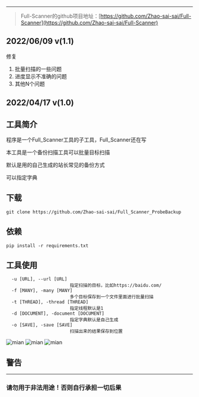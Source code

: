 ***
> Full-Scanner的github项目地址：[https://github.com/Zhao-sai-sai/Full-Scanner](https://github.com/Zhao-sai-sai/Full-Scanner)
> 
## 2022/06/09 v(1.1)
修复

1. 批量扫描的一些问题
2. 进度显示不准确的问题
3. 其他N个问题

## 2022/04/17 v(1.0)

## 工具简介
程序是一个Full_Scanner工具的子工具，Full_Scanner还在写

本工具是一个备份扫描工具可以批量目标扫描 

默认是用的自己生成的站长常见的备份方式

可以指定字典

## 下载

```
git clone https://github.com/Zhao-sai-sai/Full_Scanner_ProbeBackup
```

## 依赖

```
pip install -r requirements.txt
```

## 工具使用

```
  -u [URL], --url [URL]
                        指定扫描的目标，比如https://baidu.com/
  -f [MANY], -many [MANY]
                        多个目标保存到一个文件里面进行批量扫描
  -t [THREAD], -thread [THREAD]
                        指定线程默认是1
  -d [DOCUMENT], -document [DOCUMENT]
                        指定字典默认是自己生成
  -o [SAVE], -save [SAVE]
                        扫描出来的结果保存到位置
```

![mian](https://fastly.jsdelivr.net/gh/Zhao-sai-sai/Full_Scanner_ProbeBackup/img/1.png)
![mian](https://fastly.jsdelivr.net/gh/Zhao-sai-sai/Full_Scanner_ProbeBackup/img/2.png)
![mian](https://fastly.jsdelivr.net/gh/Zhao-sai-sai/Full_Scanner_ProbeBackup/img/3.png)
## 警告
***
### 请勿用于非法用途！否则自行承担一切后果
